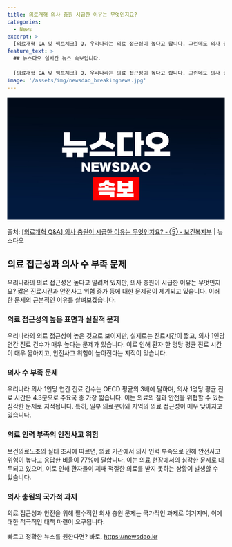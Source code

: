 ```yaml
---
title: 의료개혁 의사 충원 시급한 이유는 무엇인지요?
categories:
  - News
excerpt: >
  [의료개혁 QA 및 팩트체크] Q. 우리나라는 의료 접근성이 높다고 합니다. 그런데도 의사 충원이 시급한 이…
feature_text: >
  ## 뉴스다오 실시간 뉴스 속보입니다.

  [의료개혁 QA 및 팩트체크] Q. 우리나라는 의료 접근성이 높다고 합니다. 그런데도 의사 충원이 시급한 이…
image: '/assets/img/newsdao_breakingnews.jpg'
---
```


![뉴스다오 속보](/assets/img/newsdao_breakingnews.jpg)

<p>출처: <a href="https://newsdao.kr/3423" rel="dofollow">[의료개혁 Q&A] 의사 충원이 시급한 이유는 무엇인지요? - ⑤ - 보건복지부</a> | 뉴스다오</p>

<h2 data-ke-size="size26">의료 접근성과 의사 수 부족 문제</h2>
<p data-ke-size="size16">우리나라의 의료 접근성은 높다고 알려져 있지만, 의사 충원이 시급한 이유는 무엇인지요? 짧은 진료시간과 안전사고 위험 증가 등에 대한 문제점이 제기되고 있습니다. 이러한 문제의 근본적인 이유를 살펴보겠습니다.</p>

<h3>의료 접근성의 높은 표면과 실질적 문제</h3>
<p data-ke-size="size16">우리나라의 의료 접근성이 높은 것으로 보이지만, 실제로는 진료시간이 짧고, 의사 1인당 연간 진료 건수가 매우 높다는 문제가 있습니다. 이로 인해 환자 한 명당 평균 진료 시간이 매우 짧아지고, 안전사고 위험이 높아진다는 지적이 있습니다.</p>

<h3>의사 수 부족 문제</h3>
<p data-ke-size="size16">우리나라 의사 1인당 연간 진료 건수는 OECD 평균의 3배에 달하며, 의사 1명당 평균 진료 시간은 4.3분으로 주요국 중 가장 짧습니다. 이는 의료의 질과 안전을 위협할 수 있는 심각한 문제로 지적됩니다. 특히, 일부 의료분야와 지역의 의료 접근성이 매우 낮아지고 있습니다.</p>

<h3>의료 인력 부족의 안전사고 위험</h3>
<p data-ke-size="size16">보건의료노조의 실태 조사에 따르면, 의료 기관에서 의사 인력 부족으로 인해 안전사고 위험이 높다고 응답한 비율이 77%에 달합니다. 이는 의료 현장에서의 심각한 문제로 대두되고 있으며, 이로 인해 환자들이 제때 적절한 의료를 받지 못하는 상황이 발생할 수 있습니다.</p>

<h3>의사 충원의 국가적 과제</h3>
<p data-ke-size="size16">의료 접근성과 안전을 위해 필수적인 의사 충원 문제는 국가적인 과제로 여겨지며, 이에 대한 적극적인 대책 마련이 요구됩니다.</p> 

빠르고 정확한 뉴스를 원한다면? 바로, <a href="https://newsdao.kr" rel="dofollow">https://newsdao.kr</a>


